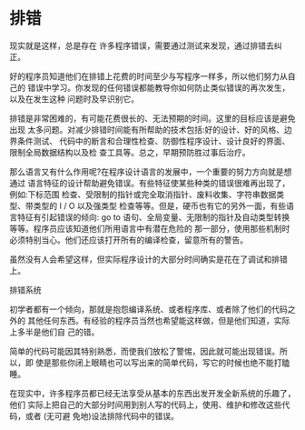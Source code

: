 # 排错

现实就是这样，总是存在 许多程序错误，需要通过测试来发现，通过排错去纠正。

好的程序员知道他们在排错上花费的时间至少与写程序一样多，所以他们努力从自己的 错误中学习。你发现的任何错误都能教导你如何防止类似错误的再次发生，以及在发生这种 问题时及早识别它。

排错是非常困难的，有可能花费很长的、无法预期的时间。这里的目标应该是避免出现 太多问题。对减少排错时间能有所帮助的技术包括:好的设计、好的风格、边界条件测试、 代码中的断言和合理性检查、防御性程序设计、设计良好的界面、限制全局数据结构以及检 查工具等。总之，早期预防胜过事后治疗。

那么语言又有什么作用呢?在程序设计语言的发展中，一个重要的努力方向就是想通过 语言特征的设计帮助避免错误。有些特征使某些种类的错误很难再出现了，例如:下标范围 检查、受限制的指针或完全取消指针、废料收集、字符串数据类型、带类型的 I / O 以及强类型 检查等等。但是，硬币也有它的另外一面，有些语言特征有引起错误的倾向: go to 语句、全局变量、无限制的指针及自动类型转换等等。程序员应该知道他们所用语言中有潜在危险的 那一部分，使用那些机制时必须特别当心。他们还应该打开所有的编译检查，留意所有的警告。

虽然没有人会希望这样，但实际程序设计的大部分时间确实是花在了调试和排错上。

排错系统

初学者都有一个倾向，那就是抱怨编译系统、或者程序库、或者除了他们的代码之外的 其他任何东西。有经验的程序员当然也希望能这样做，但是他们知道，实际上多半是他们自 己的错。

简单的代码可能因其特别熟悉，而使我们放松了警惕，因此就可能出现错误。所以，即 使是那些你闭上眼睛也可以写出来的简单代码，写它的时候也绝不能打瞌睡。

在现实中，许多程序员都已经无法享受从基本的东西出发开发全新系统的乐趣了，他们 实际上把自己的大部分时间用到别人写的代码上，使用、维护和修改这些代码，或者 (无可避 免地)设法排除代码中的错误。
